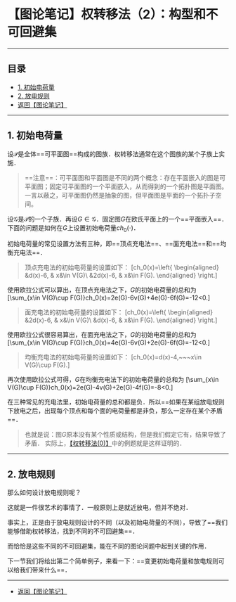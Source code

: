 # 【图论笔记】权转移法（2）：构型和不可回避集
---

## 目录

+ <a href="#1">1. 初始电荷量</a>
+ <a href="#2">2. 放电规则</a>
+ <a href="/html/notes/graph-theory/graph-theory.html"> 返回【图论笔记】 </a>

---

## <a name="1"> 1. 初始电荷量 </a>

设$\mathcal{P}$是全体==可平面图==构成的图族．权转移法通常在这个图族的某个子族上实施．

>==注意==：可平面图和平面图是不同的两个概念：存在平面嵌入的图是可平面图；固定可平面图的一个平面嵌入，从而得到的一个拓扑图是平面图。一言以蔽之，可平面图仍然是抽象的图，但平面图是平面的一个拓扑子空间。

设$\mathcal{G}$是$\mathcal{P}$的一个子族．再设$G\in \mathcal{G}$．固定图$G$在欧氏平面上的一个==平面嵌入==．下面的问题是如何在$G$上设置初始电荷量$ch_0(\cdot)$．

初始电荷量的常见设置方法有三种，即==顶点充电法==、==面充电法==和==均衡充电法==．

>顶点充电法的初始电荷量的设置如下：
\[ch_0(x)=\left\{
	\begin{aligned}
		&d(x)-6, & x&\in V(G)\\
		&2d(x)-6, & x&\in F(G).
	\end{aligned}
\right.\]

使用欧拉公式可以算出，在顶点充电法之下，$G$的初始电荷量的总和为
\[\sum_{x\in V(G)\cup F(G)}ch_0(x)=2e(G)-6v(G)+4e(G)-6f(G)=-12<0.\]

>面充电法的初始电荷量的设置如下：
\[ch_0(x)=\left\{
	\begin{aligned}
		&2d(x)-6, & x&\in V(G)\\
		&d(x)-6, & x&\in F(G).
	\end{aligned}
\right.\]

使用欧拉公式很容易算出，在面充电法之下，$G$的初始电荷量的总和为
\[\sum_{x\in V(G)\cup F(G)}ch_0(x)=4e(G)-6v(G)+2e(G)-6f(G)=-12<0.\]

>均衡充电法的初始电荷量的设置如下：
\[ch_0(x)=d(x)-4,~~~x\in V(G)\cup F(G).\]

再次使用欧拉公式可得，$G$在均衡充电法下的初始电荷量的总和为
\[\sum_{x\in V(G)\cup F(G)}ch_0(x)=2e(G)-4v(G)+2e(G)-4f(G)=-8<0.\]

在三种常见的充电法里，初始电荷量的总和都是负．所以==如果在某组放电规则下放电之后，出现每个顶点和每个面的电荷量都是非负，那么一定存在某个矛盾==．

>也就是说：图$G$原本没有某个性质或结构，但是我们假定它有，结果导致了矛盾．
实际上，<a href="/html/notes/graph-theory/discharge/00-basic.html">【权转移法(0)】</a>中的例题就是这样证明的．

---

## <a name="2"> 2. 放电规则 </a>

那么如何设计放电规则呢？

这就是一件很艺术的事情了．一般原则上是就近放电，但并不绝对．

事实上，正是由于放电规则设计的不同（以及初始电荷量的不同），导致了==我们能够借助权转移法，找到不同的不可回避集==．

而恰恰是这些不同的不可回避集，能在不同的图论问题中起到关键的作用．

下一节我们将给出第二个简单例子，来看一下：==变更初始电荷量和放电规则可以给我们带来什么==．

---

+ <a href="/html/notes/graph-theory/graph-theory.html"> 返回【图论笔记】 </a>